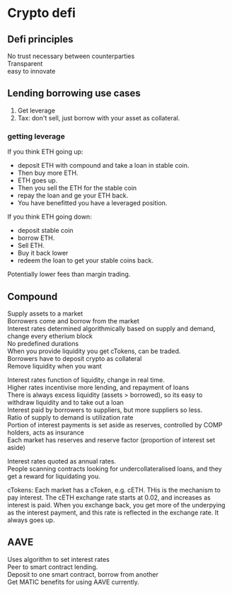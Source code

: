 # Crypto defi

## Defi principles

No trust necessary between counterparties  
Transparent  
easy to innovate

## Lending borrowing use cases

1. Get leverage
2. Tax: don't sell, just borrow with your asset as collateral.

### getting leverage

If you think ETH going up:

- deposit ETH with compound and take a loan in stable coin.
- Then buy more ETH.
- ETH goes up.
- Then you sell the ETH for the stable coin
- repay the loan and ge your ETH back.
- You have benefitted you have a leveraged position.

If you think ETH going down:

- deposit stable coin
- borrow ETH.
- Sell ETH.
- Buy it back lower
- redeem the loan to get your stable coins back.  

Potentially lower fees than margin trading.  


## Compound

Supply assets to a market  
Borrowers come and borrow from the market  
Interest rates determined algorithmically based on supply and demand, change every etherium block  
No predefined durations  
When you provide liquidity you get cTokens, can be traded.  
Borrowers have to deposit crypto as collateral  
Remove liquidity when you want  

Interest rates function of liquidity, change in real time.  
Higher rates incentivise more lending, and repayment of loans  
There is always excess liquidity (assets > borrowed), so its easy to withdraw liquidity and to take out a loan  
Interest paid by borrowers to suppliers, but more suppliers so less.  
Ratio of supply to demand is utilization rate  
Portion of interest payments is set aside as reserves, controlled by COMP holders, acts as insurance  
Each market has reserves and reserve factor (proportion of interest set aside)

Interest rates quoted as annual rates.  
People scanning contracts looking for undercollateralised loans, and they get a reward for liquidating you.  

cTokens: Each market has a cToken, e.g. cETH. THis is the mechanism to pay interest. The cETH exchange rate starts at 0.02, and increases as interest is paid. When you exchange back, you get more of the underpying as the interest payment, and this rate is reflected in the exchange rate. It always goes up.  

## AAVE

Uses algorithm to set interest rates  
Peer to smart contract lending.  
Deposit to one smart contract, borrow from another  
Get MATIC benefits for using AAVE currently.  





